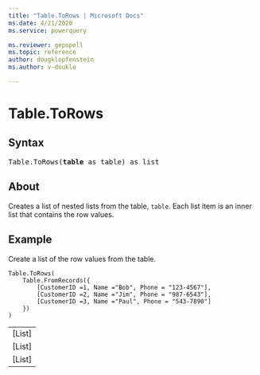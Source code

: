 ```yaml
---
title: "Table.ToRows | Microsoft Docs"
ms.date: 4/21/2020
ms.service: powerquery

ms.reviewer: gepopell
ms.topic: reference
author: dougklopfenstein
ms.author: v-douklo

---
```

# Table.ToRows

## Syntax

<pre>
Table.ToRows(<b>table</b> as table) as list 
</pre>
  
## About  
Creates a list of nested lists from the table, <code>table</code>. Each list item is an inner list that contains the row values.  
  
  
## Example  

Create a list of the row values from the table.

```powerquery-m
Table.ToRows(
    Table.FromRecords({
        [CustomerID =1, Name ="Bob", Phone = "123-4567"],
        [CustomerID =2, Name ="Jim", Phone = "987-6543"],
        [CustomerID =3, Name ="Paul", Phone = "543-7890"]
    })
)
```

<table> <tr><td>[List]</td></tr> <tr><td>[List]</td></tr> <tr><td>[List]</td></tr> </table>

